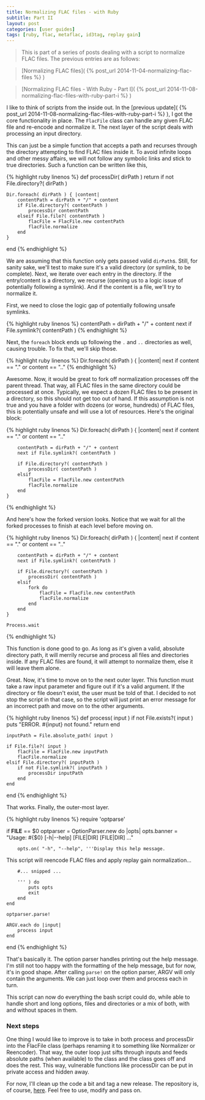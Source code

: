 ```yaml
---
title: Normalizing FLAC files - with Ruby
subtitle: Part II
layout: post
categories: [user guides]
tags: [ruby, flac, metaflac, id3tag, replay gain]
---
```


> This is part of a series of posts dealing with a script to normalize FLAC files.
> The previous entries are as follows:

> [Normalizing FLAC files]( {% post_url 2014-11-04-normalizing-flac-files %} )

> [Normalizing FLAC files - With Ruby - Part I]( {% post_url 2014-11-08-normalizing-flac-files-with-ruby-part-i %} )

I like to think of scripts from the inside out.
In the [previous update]( {% post_url 2014-11-08-normalizing-flac-files-with-ruby-part-i %} ), I got the core functionality in place.
The `FlacFile` class can handle any given FLAC file and re-encode and normalize it.
The next layer of the script deals with processing an input directory.

This can just be a simple function that accepts a path and recurses through the directory attempting to find FLAC files inside it.
To avoid infinite loops and other messy affairs, we will not follow any symbolic links and stick to true directories.
Such a function can be written like this,

{% highlight ruby linenos %}
def processDir( dirPath )
    return if not File.directory?( dirPath )

    Dir.foreach( dirPath ) { |content|
        contentPath = dirPath + "/" + content
        if File.directory?( contentPath )
            processDir contentPath
        elseif File.file?( contentPath )
            flacFile = FlacFile.new contentPath
            flacFile.normalize
        end
    }
end
{% endhighlight %}

We are assuming that this function only gets passed valid `dirPath`s.
Still, for sanity sake, we'll test to make sure it's a valid directory (or symlink, to be complete).
Next, we iterate over each entry in the directory.
If the entry/content is a directory, we recurse (opening us to a logic issue of potentially following a symlink).
And if the content is a file, we'll try to normalize it.

First, we need to close the logic gap of potentially following unsafe symlinks.

{% highlight ruby linenos %}
        contentPath = dirPath + "/" + content
        next if File.symlink?( contentPath )
{% endhighlight %}

Next, the `foreach` block ends up following the `.` and `..` directories as well, causing trouble.
To fix that, we'll skip those.

{% highlight ruby linenos %}
    Dir.foreach( dirPath ) { |content|
        next if content == "." or content == ".."
{% endhighlight %}

Awesome.
Now, it would be great to fork off normalization processes off the parent thread.
That way, all FLAC files in the same directory could be processed at once.
Typically, we expect a dozen FLAC files to be present in a directory, so this should not get too out of hand.
If this assumption is not true and you have a folder with dozens (or worse, hundreds) of FLAC files, this is potentially unsafe and will use a lot of resources.
Here's the original block:

{% highlight ruby linenos %}
    Dir.foreach( dirPath ) { |content|
        next if content == "." or content == ".."

        contentPath = dirPath + "/" + content
        next if File.symlink?( contentPath )

        if File.directory?( contentPath )
            processDir( contentPath )
        elsif
            flacFile = FlacFile.new contentPath
            flacFile.normalize
        end
    }
{% endhighlight %}

And here's how the forked version looks.
Notice that we wait for all the forked processes to finish at each level before moving on.

{% highlight ruby linenos %}
    Dir.foreach( dirPath ) { |content|
        next if content == "." or content == ".."

        contentPath = dirPath + "/" + content
        next if File.symlink?( contentPath )

        if File.directory?( contentPath )
            processDir( contentPath )
        elsif
            fork do
                flacFile = FlacFile.new contentPath
                flacFile.normalize
            end
        end
    }

    Process.wait
{% endhighlight %}

This function is done good to go.
As long as it's given a valid, absolute directory path, it will merrily recurse and process all files and directories inside.
If any FLAC files are found, it will attempt to normalize them, else it will leave them alone.

Great.
Now, it's time to move on to the next outer layer.
This function must take a raw input parameter and figure out if it's a valid argument.
If the directory or file doesn't exist, the user must be told of that.
I decided to not stop the script in that case, so the script will just print an error message for an incorrect path and move on to the other arguments.

{% highlight ruby linenos %}
def process( input )
    if not File.exists?( input )
        puts "ERROR. #{input} not found."
        return
    end

    inputPath = File.absolute_path( input )

    if File.file?( input )
        flacFile = FlacFile.new inputPath
        flacFile.normalize
    elsif File.directory?( inputPath )
        if not File.symlink?( inputPath )
            processDir inputPath
        end
    end
end
{% endhighlight %}

That works.
Finally, the outer-most layer.

{% highlight ruby linenos %}
require 'optparse'

if __FILE__ == $0
    optparser = OptionParser.new do |opts|
        opts.banner = "Usage: #{$0} [-h|--help] [FILE|DIR] [FILE|DIR] ..."

        opts.on( "-h", "--help", '''Display this help message.

This script will reencode FLAC files and apply replay gain normalization...

        #... snipped ...

        ''' ) do
            puts opts
            exit
        end
    end

    optparser.parse!

    ARGV.each do |input|
        process input
    end
end
{% endhighlight %}

That's basically it.
The option parser handles printing out the help message.
I'm still not too happy with the formatting of the help message, but for now, it's in good shape.
After calling `parse!` on the option parser, ARGV will only contain the arguments.
We can just loop over them and process each in turn.

This script can now do everything the bash script could do, while able to handle short and long options, files and directories or a mix of both, with and without spaces in them.


### Next steps

One thing I would like to improve is to take in both process and processDir into the FlacFile class (perhaps renaming it to something like Normalizer or Reencoder).
That way, the outer loop just sifts through inputs and feeds absolute paths (when available) to the class and the class goes off and does the rest.
This way, vulnerable functions like processDir can be put in private access and hidden away.


For now, I'll clean up the code a bit and tag a new release.
The repository is, of course, [here](https://github.com/dekonvoluted/normalizeFLAC).
Feel free to use, modify and pass on.

